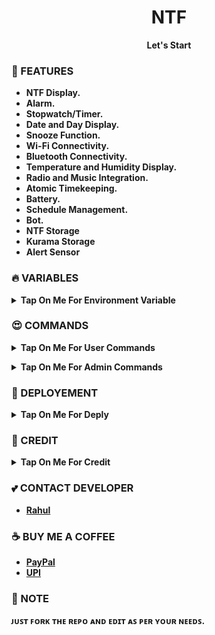 <h1 align="center">
 <b><a " target="/blank">NTF</a>
</h2>

<p align="center">Let's Start</p>



### 🥰 FEATURES


 - NTF Display.
 - Alarm.
 - Stopwatch/Timer.
 - Date and Day Display.
 - Snooze Function.
 - Wi-Fi Connectivity.
 - Bluetooth Connectivity.
 - Temperature and Humidity Display.
 - Radio and Music Integration.
 - Atomic Timekeeping.
 - Battery.
 - Schedule Management.
 - Bot.
 - NTF Storage
 - Kurama Storage
 - Alert Sensor 



### 🔥 VARIABLES

<details><summary>Tap On Me For Environment Variable</summary>

* `API_ID` - Get API ID From <a href="https://youtu.be/RdMY6Lqfi9w" target="/blank">Telegram Auth</a> 
* `API_HASH` - Get API HASH From <a href="https://youtu.be/RdMY6Lqfi9w" target="/blank">Telegram Auth</a>
* `BOT_TOKEN` - Get BOT TOKEN From <a href="https://youtu.be/aJILCCXfNVM" target="/blank">Bot Father</a>
* `ADMIN` - Add Your User ID, If Multiple Is Use Space To Split
* `LOG_CHANNEL` - Bot Logs Channel To Sending User Data & 4GB Premium Client To Use, Id Must Startswith -100 & Make Sure Bot Is Admin In This Channel
* `DATABASE_URL` - Mongo Database URL From <a href="https://youtu.be/pMJpHoiu1go" target="/blank">Mongo DB</a>
* `DATABASE_NAME`  - Your Mongo Database Name From Mongo DB (Optional)
* `FORCE_SUBS` - Your Force Subscribe Channel Username Without @ (Optional)
* `START_PIC` - Your Bot Start Command Pic (Optional)
* `STRING_SESSION` - Premium 4GB Client Pyrogram v2 String Session(Optional).
</details>
</b>

### 😍 COMMANDS

<b><details><summary>Tap On Me For User Commands</summary>

```
start - Check If The Bot Is Running.
viewthumb - To View Current Thumbnail.
delthumb - To Delete Current Thumbnail.
set_caption - To Set A Custom Caption.
see_caption - To See Your Custom Caption.
del_caption - To Delete Custom Caption.
ping - To Check Bot Ping.
myplan - To View User Current Plan.
donate - To Support Developer.
metadata - To set metadata
upgrade - To View All Plans With Price List.
```
</b>
</details>

<b><details><summary>Tap On Me For Admin Commands</summary>

```
users - Use This Command To See Total Users.
allids - Use This Command To See All Users IDs List.
broadcast - Message Broadcast Command.
warn - Use This Command To Send A Message To A User.
ceasepower - To Cease (Downgrade) Renaming Capacity.
resetpower - To Reset Renaming Capacity (To Default 2GB).
addpremium - To Upgrade User Plan.
restart - Use This Command To Cancel All Process And Restart The Bot.
```
</b>
</details>

### 📶 DEPLOYEMENT
<details>
<summary><b>Tap On Me For Deply</summary>

<h3 align="center">
    ─「 ᴅᴇᴩʟᴏʏ ᴏɴ ʜᴇʀᴏᴋᴜ 」─
</h3>
<p align="center"><a href="https://github.com/CodeXBots/Rename-Bot">
  <img src="https://www.herokucdn.com/deploy/button.svg" alt="Deploy On Heroku">
</a></p>
<h3 align="center">
    ─「 ᴅᴇᴩʟᴏʏ ᴏɴ ᴋᴏʏᴇʙ 」─
</h3>
<p align="center"><a href="https://app.koyeb.com/deploy?type=git&repository=github.com/CodeXBots/Rename-Bot&branch=main&name=Rename-Bot">
  <img src="https://www.koyeb.com/static/images/deploy/button.svg" alt="Deploy On Koyeb">
</a></p>
<h3 align="center">
    ─「 ᴅᴇᴩʟᴏʏ ᴏɴ ʀᴇɴᴅᴇʀ 」─
</h3>
<p align="center"><a href="https://render.com/deploy?repo=https://github.com/CodeXBots/Rename-Bot">
<img src="https://render.com/images/deploy-to-render-button.svg" alt="Deploy to Render">
</a></p>
<h3 align="center">
    ─「 ᴅᴇᴩʟᴏʏ ᴏɴ ʀᴀɪʟᴡᴀʏ 」─
</h3>
<p align="center"><a href="https://railway.app/deploy?template=https://github.com/CodeXBots/Rename-Bot"">
     <img height="45px" src="https://railway.app/button.svg">
</a></p>
<h3 align="center">
    ─「 ᴅᴇᴩʟᴏʏ ᴏɴ ᴠᴘs 」─
</h3>
<p>
<pre>
git clone https://github.com/CodeXBots/Rename-Bot
# Install Packages
pip3 install -U -r requirements.txt
Edit info.py with variables as given below then run bot
python3 bot.py
</pre>
</p>
</details>


### 🥳 CREDIT

<details><summary>Tap On Me For Credit</summary>


💝 Credit Goes To [CodeXBots](https://github.com/CodeXBots)

💘 Base Repo Credit [Jishu](https://github.com/JishuDeveloper)

💖 And Thank You So Much To All Who Help In This Journey.
</details>

### 💕 CONTACT DEVELOPER

- [Rahul](https://telegram.me/CodeXBro)

### ☕ BUY ME A COFFEE
- [PayPal](https://paypal.me/RahulReviews)
- [UPI](https://codexbots.github.io/Donate)

### 📌 NOTE

ᴊᴜꜱᴛ ꜰᴏʀᴋ ᴛʜᴇ ʀᴇᴘᴏ ᴀɴᴅ ᴇᴅɪᴛ ᴀꜱ ᴘᴇʀ ʏᴏᴜʀ ɴᴇᴇᴅꜱ.</b>
